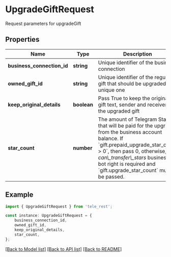 # UpgradeGiftRequest

Request parameters for upgradeGift

## Properties

Name | Type | Description | Notes
------------ | ------------- | ------------- | -------------
**business_connection_id** | **string** | Unique identifier of the business connection | [default to undefined]
**owned_gift_id** | **string** | Unique identifier of the regular gift that should be upgraded to a unique one | [default to undefined]
**keep_original_details** | **boolean** | Pass True to keep the original gift text, sender and receiver in the upgraded gift | [optional] [default to undefined]
**star_count** | **number** | The amount of Telegram Stars that will be paid for the upgrade from the business account balance. If &#x60;gift.prepaid_upgrade_star_count &gt; 0&#x60;, then pass 0, otherwise, the *can\\_transfer\\_stars* business bot right is required and &#x60;gift.upgrade_star_count&#x60; must be passed. | [optional] [default to undefined]

## Example

```typescript
import { UpgradeGiftRequest } from 'tele_rest';

const instance: UpgradeGiftRequest = {
    business_connection_id,
    owned_gift_id,
    keep_original_details,
    star_count,
};
```

[[Back to Model list]](../README.md#documentation-for-models) [[Back to API list]](../README.md#documentation-for-api-endpoints) [[Back to README]](../README.md)
